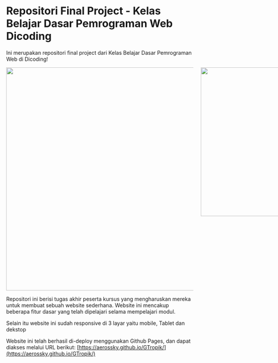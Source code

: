# Repositori Final Project - Kelas Belajar Dasar Pemrograman Web Dicoding
Ini merupakan repositori final project dari Kelas Belajar Dasar Pemrograman Web di Dicoding!
<div style="display: flex;">
    <img src="https://github.com/Aerossky/GTropik/assets/92148435/ecaca5fc-3f3b-46bc-94f1-10ea744a7c71.jpg" width="600" style="margin-right:20px;">
    <img src="https://github.com/Aerossky/GTropik/assets/92148435/e3178fdf-a3eb-47b5-9a63-937706ad6338.jpg" width="400">
</div>

Repositori ini berisi tugas akhir peserta kursus yang mengharuskan mereka untuk membuat sebuah website sederhana. Website ini mencakup beberapa fitur dasar yang telah dipelajari selama mempelajari modul.

Selain itu website ini sudah responsive di 3 layar yaitu mobile, Tablet dan dekstop

Website ini telah berhasil di-deploy menggunakan Github Pages, dan dapat diakses melalui URL berikut: [https://aerossky.github.io/GTropik/](https://aerossky.github.io/GTropik/)






